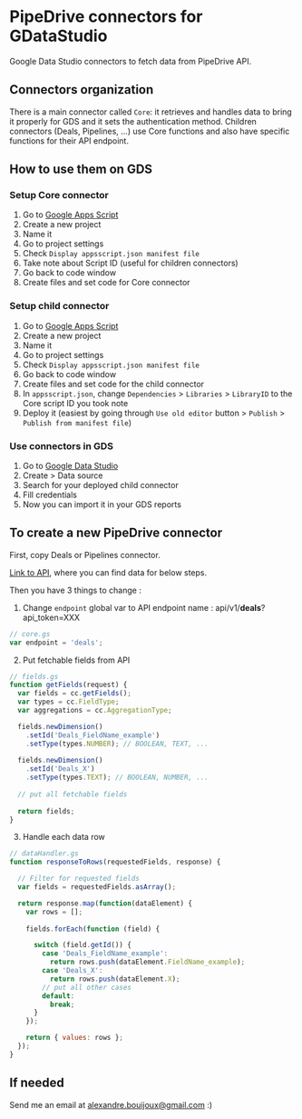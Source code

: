 # PipeDrive connectors for GDataStudio
Google Data Studio connectors to fetch data from PipeDrive API.

## Connectors organization
There is a main connector called `Core`: it retrieves and handles data to bring it properly for GDS and it sets the authentication method.
Children connectors (Deals, Pipelines, ...) use Core functions and also have specific functions for their API endpoint.

## How to use them on GDS

### Setup Core connector
1. Go to [Google Apps Script](https://script.google.com)
2. Create a new project
3. Name it
4. Go to project settings
5. Check `Display appsscript.json manifest file`
6. Take note about Script ID (useful for children connectors)
7. Go back to code window
8. Create files and set code for Core connector

### Setup child connector
1. Go to [Google Apps Script](https://script.google.com)
2. Create a new project
3. Name it
4. Go to project settings
5. Check `Display appsscript.json manifest file`
7. Go back to code window
8. Create files and set code for the child connector
9. In `appsscript.json`, change `Dependencies` > `Libraries` > `LibraryID` to the Core script ID you took note
10. Deploy it (easiest by going through `Use old editor` button > `Publish` > `Publish from manifest file`)

### Use connectors in GDS
1. Go to [Google Data Studio](https://datastudio.google.com)
2. Create > Data source
3. Search for your deployed child connector
4. Fill credentials
5. Now you can import it in your GDS reports

## To create a new PipeDrive connector
First, copy Deals or Pipelines connector.

[Link to API](https://developers.pipedrive.com/docs/api/v1), where you can find data for below steps.

Then you have 3 things to change :
1. Change `endpoint` global var to API endpoint name : 
api/v1/__deals__?api_token=XXX
```javascript
// core.gs
var endpoint = 'deals';
```
2. Put fetchable fields from API
```javascript
// fields.gs
function getFields(request) {
  var fields = cc.getFields();
  var types = cc.FieldType;
  var aggregations = cc.AggregationType;

  fields.newDimension()
    .setId('Deals_FieldName_example')
    .setType(types.NUMBER); // BOOLEAN, TEXT, ...
    
  fields.newDimension()
    .setId('Deals_X')
    .setType(types.TEXT); // BOOLEAN, NUMBER, ...
  
  // put all fetchable fields
  
  return fields;
}
```
3. Handle each data row
```javascript
// dataHandler.gs
function responseToRows(requestedFields, response) {

  // Filter for requested fields
  var fields = requestedFields.asArray();

  return response.map(function(dataElement) {
    var rows = [];
    
    fields.forEach(function (field) {

      switch (field.getId()) {
        case 'Deals_FieldName_example':
          return rows.push(dataElement.FieldName_example);
        case 'Deals_X':
          return rows.push(dataElement.X);
        // put all other cases
        default:
          break;
      }
    });

    return { values: rows };
  });
}
```

## If needed
Send me an email at alexandre.bouijoux@gmail.com :)
